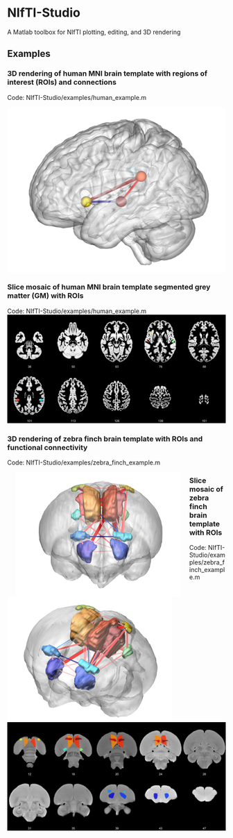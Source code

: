 # NIfTI-Studio
A Matlab toolbox for NIfTI plotting, editing, and 3D rendering

## Examples
### 3D rendering of human MNI brain template with regions of interest (ROIs) and connections
Code:  NIfTI-Studio/examples/human_example.m
<p align="middle"><img align="middle" src="https://github.com/elayden/NIfTI-Studio/blob/dev/examples/human_brain_3d_rois_connections.png" width="850 hspace="20" /> </p>    

### Slice mosaic of human MNI brain template segmented grey matter (GM) with ROIs
Code:  NIfTI-Studio/examples/human_example.m
![Human Example - Mosaic](https://github.com/elayden/NIfTI-Studio/blob/dev/examples/human_brain_mosaic_axial.png)

### 3D rendering of zebra finch brain template with ROIs and functional connectivity
Code:  NIfTI-Studio/examples/zebra_finch_example.m

<p align="middle"><img align="left" src="https://github.com/elayden/NIfTI-Studio/blob/dev/examples/zebra_finch_brain_3d_rois_connections.png" width="380" hspace="20" /> <img align="left" src="https://github.com/elayden/NIfTI-Studio/blob/dev/examples/zebra_finch_brain_3d_rois_connections_2.png" width="380 hspace="20" />                                                                                                                  </p>           
  
### Slice mosaic of zebra finch brain template with ROIs
Code:  NIfTI-Studio/examples/zebra_finch_example.m
![Zebra Finch Example - Mosaic](https://github.com/elayden/NIfTI-Studio/blob/dev/examples/zebra_finch_brain_mosaic_coronal.png)
